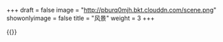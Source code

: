 +++
draft = false
image = "http://pburq0mjh.bkt.clouddn.com/scene.png"
showonlyimage = false
title = "风景"
weight = 3
+++

{{<lightbox src="http://pburq0mjh.bkt.clouddn.com/scene.png">}}

